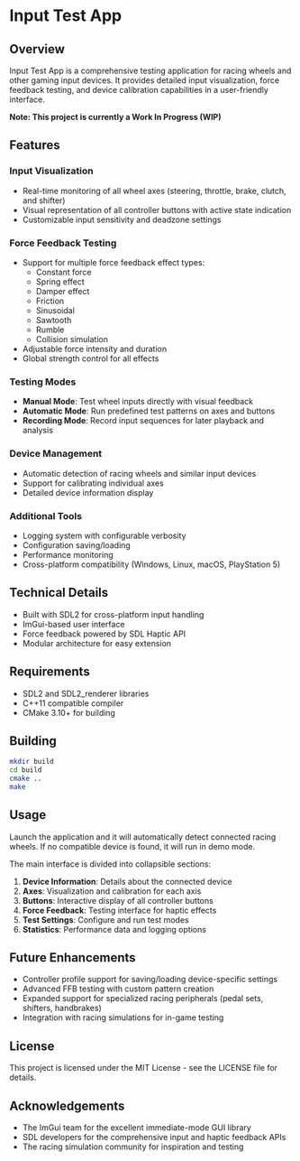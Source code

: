 # Input Test App

## Overview
Input Test App is a comprehensive testing application for racing wheels and other gaming input devices. It provides detailed input visualization, force feedback testing, and device calibration capabilities in a user-friendly interface.

**Note: This project is currently a Work In Progress (WIP)**

## Features

### Input Visualization
- Real-time monitoring of all wheel axes (steering, throttle, brake, clutch, and shifter)
- Visual representation of all controller buttons with active state indication
- Customizable input sensitivity and deadzone settings

### Force Feedback Testing
- Support for multiple force feedback effect types:
  - Constant force
  - Spring effect
  - Damper effect
  - Friction
  - Sinusoidal
  - Sawtooth
  - Rumble
  - Collision simulation
- Adjustable force intensity and duration
- Global strength control for all effects

### Testing Modes
- **Manual Mode**: Test wheel inputs directly with visual feedback
- **Automatic Mode**: Run predefined test patterns on axes and buttons
- **Recording Mode**: Record input sequences for later playback and analysis

### Device Management
- Automatic detection of racing wheels and similar input devices
- Support for calibrating individual axes
- Detailed device information display

### Additional Tools
- Logging system with configurable verbosity
- Configuration saving/loading
- Performance monitoring
- Cross-platform compatibility (Windows, Linux, macOS, PlayStation 5)

## Technical Details
- Built with SDL2 for cross-platform input handling
- ImGui-based user interface
- Force feedback powered by SDL Haptic API
- Modular architecture for easy extension

## Requirements
- SDL2 and SDL2_renderer libraries
- C++11 compatible compiler
- CMake 3.10+ for building

## Building
```bash
mkdir build
cd build
cmake ..
make
```

## Usage
Launch the application and it will automatically detect connected racing wheels. If no compatible device is found, it will run in demo mode.

The main interface is divided into collapsible sections:
1. **Device Information**: Details about the connected device
2. **Axes**: Visualization and calibration for each axis
3. **Buttons**: Interactive display of all controller buttons
4. **Force Feedback**: Testing interface for haptic effects
5. **Test Settings**: Configure and run test modes
6. **Statistics**: Performance data and logging options

## Future Enhancements
- Controller profile support for saving/loading device-specific settings
- Advanced FFB testing with custom pattern creation
- Expanded support for specialized racing peripherals (pedal sets, shifters, handbrakes)
- Integration with racing simulations for in-game testing

## License
This project is licensed under the MIT License - see the LICENSE file for details.

## Acknowledgements
- The ImGui team for the excellent immediate-mode GUI library
- SDL developers for the comprehensive input and haptic feedback APIs
- The racing simulation community for inspiration and testing
